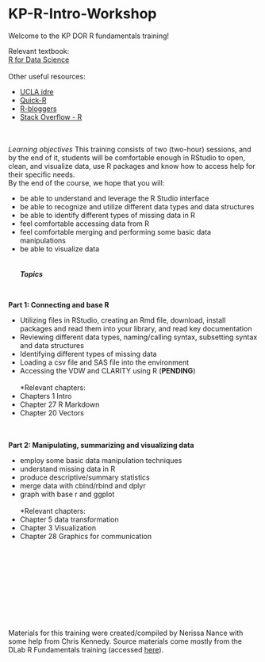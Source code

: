 # KP-R-Intro-Workshop

Welcome to the KP DOR R fundamentals training! 


Relevant textbook:
<br/>
[R for Data Science](https://r4ds.had.co.nz/)
<br/> <br/> 
Other useful resources:
<br/> 
- [UCLA idre](http://www.ats.ucla.edu/stat/r/)  
- [Quick-R](http://statmethods.net/)  
- [R-bloggers](https://www.r-bloggers.com/)  
- [Stack Overflow - R](http://stackoverflow.com/questions/tagged/r)  
<br/> <br/> 

*Learning objectives*
This training consists of two (two-hour) sessions, and by the end of it, students will be comfortable enough in RStudio to open, clean, and visualize data, use R packages and know how to access help for their specific needs. 
<br/>
By the end of the course, we hope that you will:
<br/>
- be able to understand and leverage the R Studio interface 
- be able to recognize and utilize different data types and data structures
- be able to identify different types of missing data in R
- feel comfortable accessing data from R 
- feel comfortable merging and performing some basic data manipulations
- be able to visualize data
<br/><br/><br/>
***Topics***
<br/>

**Part 1: Connecting and base R**

- Utilizing files in RStudio, creating an Rmd file, download, install packages and read them into your library, and read key documentation
- Reviewing different data types, naming/calling syntax, subsetting syntax and data structures
- Identifying different types of missing data 
- Loading a csv file and SAS file into the environment 
- Accessing the VDW and CLARITY using R (**PENDING**)
     <br/>  
 *Relevant chapters: 
 - Chapters 1 Intro
 - Chapter 27 R Markdown
 - Chapter 20 Vectors

 <br/><br/>
 **Part 2: Manipulating, summarizing and visualizing data**
 
- employ some basic data manipulation techniques
- understand missing data in R 
- produce descriptive/summary statistics
- merge data with cbind/rbind and dplyr
- graph with base r and ggplot
   <br/>  
 *Relevant chapters: 
 - Chapter 5 data transformation
 - Chapter 3 Visualization
 - Chapter 28 Graphics for communication
 
 <br/><br/>

<br/> <br/><br/> <br/><br/> <br/>

Materials for this training were created/compiled by Nerissa Nance with some help from Chris Kennedy. Source materials come mostly from the DLab R Fundamentals training (accessed [here](https://github.com/dlab-berkeley/R-Fundamentals)).





